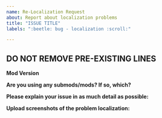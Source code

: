 ```yaml
---
name: Re-Localization Request
about: Report about localization problems
title: "ISSUE TITLE"
labels: ":beetle: bug - localization :scroll:" 

---
```


**DO NOT REMOVE PRE-EXISTING LINES**
------------------------------------------------------------------------------------------------------------
**Mod Version**

**Are you using any submods/mods? If so, which?**

**Please explain your issue in as much detail as possible:**

**Upload screenshots of the problem localization:**

